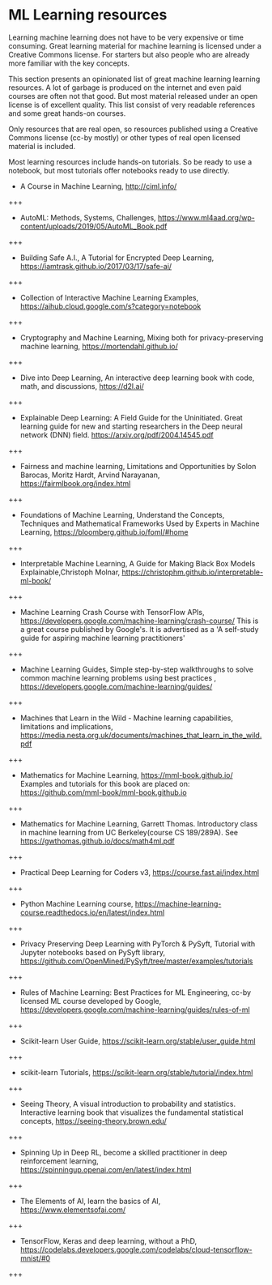 ML Learning resources
=====================

Learning machine learning does not have to be very expensive or time
consuming. Great learning material for machine learning is licensed
under a Creative Commons license. For starters but also people who are
already more familiar with the key concepts.

This section presents an opinionated list of great machine learning
learning resources. A lot of garbage is produced on the internet and
even paid courses are often not that good. But most material released
under an open license is of excellent quality. This list consist of very
readable references and some great hands-on courses.

Only resources that are real open, so resources published using a
Creative Commons license (cc-by mostly) or other types of real open
licensed material is included.

Most learning resources include hands-on tutorials. So be ready to use a
notebook, but most tutorials offer notebooks ready to use directly.

-   A Course in Machine Learning, <http://ciml.info/>

+++

-   AutoML: Methods, Systems, Challenges,
    <https://www.ml4aad.org/wp-content/uploads/2019/05/AutoML_Book.pdf>

 +++

-   Building Safe A.I., A Tutorial for Encrypted Deep Learning,
    <https://iamtrask.github.io/2017/03/17/safe-ai/>

 +++

-   Collection of Interactive Machine Learning Examples,
    <https://aihub.cloud.google.com/s?category=notebook>

 +++

-   Cryptography and Machine Learning, Mixing both for
    privacy-preserving machine learning, <https://mortendahl.github.io/>

 +++

-   Dive into Deep Learning, An interactive deep learning book with
    code, math, and discussions, <https://d2l.ai/>

 +++

-   Explainable Deep Learning: A Field Guide for the Uninitiated. Great
    learning guide for new and starting researchers in the Deep neural
    network (DNN) field. <https://arxiv.org/pdf/2004.14545.pdf>

+++
- Fairness and machine learning, Limitations and Opportunities by Solon Barocas, Moritz Hardt, Arvind Narayanan, https://fairmlbook.org/index.html

 +++

-   Foundations of Machine Learning, Understand the Concepts, Techniques
    and Mathematical Frameworks Used by Experts in Machine Learning,
    <https://bloomberg.github.io/foml/#home>

 +++

-   Interpretable Machine Learning, A Guide for Making Black Box Models
    Explainable,Christoph Molnar,
    <https://christophm.github.io/interpretable-ml-book/>

 +++

-   Machine Learning Crash Course with TensorFlow APIs,
    <https://developers.google.com/machine-learning/crash-course/> This
    is a great course published by Google\'s. It is advertised as a \'A
    self-study guide for aspiring machine learning practitioners\'

 +++

-   Machine Learning Guides, Simple step-by-step walkthroughs to solve
    common machine learning problems using best practices ,
    <https://developers.google.com/machine-learning/guides/>

 +++

-   Machines that Learn in the Wild - Machine learning capabilities,
    limitations and implications,
    <https://media.nesta.org.uk/documents/machines_that_learn_in_the_wild.pdf>

 +++

-   Mathematics for Machine Learning, <https://mml-book.github.io/>
    Examples and tutorials for this book are placed on:
    <https://github.com/mml-book/mml-book.github.io>

 +++

-   Mathematics for Machine Learning, Garrett Thomas. Introductory class
    in machine learning from UC Berkeley(course CS 189/289A). See
    <https://gwthomas.github.io/docs/math4ml.pdf>

 
+++

-   Practical Deep Learning for Coders v3,
    <https://course.fast.ai/index.html>

+++ 

-   Python Machine Learning course,
    <https://machine-learning-course.readthedocs.io/en/latest/index.html>

 +++

-   Privacy Preserving Deep Learning with PyTorch & PySyft, Tutorial
    with Jupyter notebooks based on PySyft library,
    <https://github.com/OpenMined/PySyft/tree/master/examples/tutorials>

 +++

-   Rules of Machine Learning: Best Practices for ML Engineering, cc-by
    licensed ML course developed by Google,
    <https://developers.google.com/machine-learning/guides/rules-of-ml>

 +++

-   Scikit-learn User Guide,
    <https://scikit-learn.org/stable/user_guide.html>

 +++

-   scikit-learn Tutorials,
    <https://scikit-learn.org/stable/tutorial/index.html>

 
+++

-   Seeing Theory, A visual introduction to probability and statistics.
    Interactive learning book that visualizes the fundamental
    statistical concepts, <https://seeing-theory.brown.edu/>

 
+++

-   Spinning Up in Deep RL, become a skilled practitioner in deep
    reinforcement learning,
    <https://spinningup.openai.com/en/latest/index.html>

+++ 

-   The Elements of AI, learn the basics of AI,
    <https://www.elementsofai.com/>

 +++

-   TensorFlow, Keras and deep learning, without a PhD,
    <https://codelabs.developers.google.com/codelabs/cloud-tensorflow-mnist/#0>

+++

